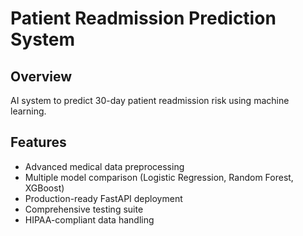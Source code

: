 # Patient Readmission Prediction System

## Overview
AI system to predict 30-day patient readmission risk using machine learning.

## Features
- Advanced medical data preprocessing
- Multiple model comparison (Logistic Regression, Random Forest, XGBoost)
- Production-ready FastAPI deployment
- Comprehensive testing suite
- HIPAA-compliant data handling

